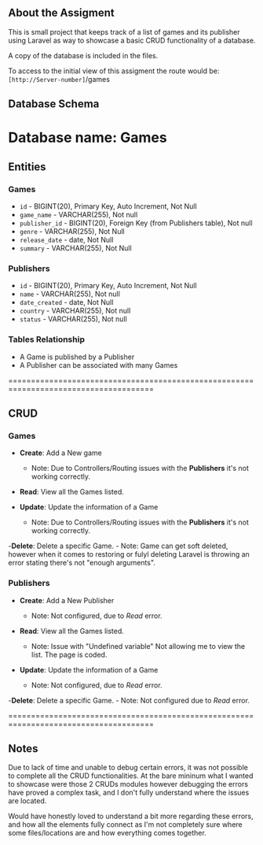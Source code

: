 ## About the Assigment

This is small project that keeps track of a list of games and its publisher using Laravel as way to showcase a basic CRUD functionality of a database. 

A copy of the database is included in the files.

To access to the initial view of this assigment the route would be: `[http://Server-number]`/games

## Database Schema

# Database name: **Games**

## Entities

### Games

- `id` - BIGINT(20), Primary Key, Auto Increment, Not Null
- `game_name` - VARCHAR(255), Not null
- `publisher_id` - BIGINT(20), Foreign Key (from Publishers table), Not null
- `genre` - VARCHAR(255), Not Null
- `release_date` - date, Not Null
- `summary` - VARCHAR(255), Not Null

### Publishers

- `id` - BIGINT(20), Primary Key, Auto Increment, Not Null
- `name` - VARCHAR(255), Not null
- `date_created` - date, Not Null
- `country` - VARCHAR(255), Not null
- `status` - VARCHAR(255), Not null

### Tables Relationship

- A Game is published by a Publisher
- A Publisher can be associated with many Games

======================================================================================

## CRUD

### Games

- **Create**: Add a New game
    - Note: Due to Controllers/Routing issues with the **Publishers** it's not working correctly.

- **Read**: View all the Games listed.

- **Update**: Update the information of a Game
    - Note: Due to Controllers/Routing issues with the **Publishers** it's not working correctly.

-**Delete**: Delete a specific Game.
    - Note: Game can get soft deleted, however when it comes to restoring or fulyl deleting Laravel is throwing an error stating there's not "enough arguments".

### Publishers

- **Create**: Add a New Publisher
    - Note: Not configured, due to *Read* error.

- **Read**: View all the Games listed.
    - Note: Issue with "Undefined variable" Not allowing me to view the list. The page is coded.

- **Update**: Update the information of a Game
   - Note: Not configured, due to *Read* error.

-**Delete**: Delete a specific Game.
    - Note: Not configured due to *Read* error.

======================================================================================

## Notes

Due to lack of time and unable to debug certain errors, it was not possible to complete all the CRUD functionalities. At the bare mininum what I wanted to showcase were those 2 CRUDs modules however debugging the errors have proved a complex task, and I don't fully understand where the issues are located.

Would have honestly loved to understand a bit more regarding these errors, and how all the elements fully connect as I'm not completely sure where some files/locations are and how everything comes together.